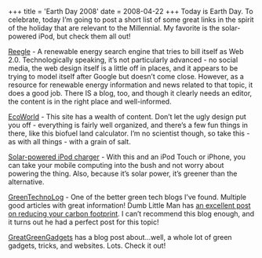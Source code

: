 +++
title = 'Earth Day 2008'
date = 2008-04-22
+++
Today is Earth Day. To celebrate, today I’m going to post a short list of some great links in the spirit of the holiday that are relevant to the Millennial. My favorite is the solar-powered iPod, but check them all out! 

[Reegle](http://www.reegle.info/) - A renewable energy search engine that tries to bill itself as Web 2.0. Technologically speaking, it’s not particularly advanced - no social media, the web design itself is a little off in places, and it appears to be trying to model itself after Google but doesn’t come close. However, as a resource for renewable energy information and news related to that topic, it does a good job. There IS a blog, too, and though it clearly needs an editor, the content is in the right place and well-informed. 

[EcoWorld](http://www.ecoworld.com/) - This site has a wealth of content. Don’t let the ugly design put you off - everything is fairly well organized, and there’s a few fun things in there, like this biofuel land calculator. I’m no scientist though, so take this - as with all things - with a grain of salt. 

[Solar-powered iPod charger](http://www.ipodjuice.com/solar-powered-ipod-battery-charger.htm) - With this and an iPod Touch or iPhone, you can take your mobile computing into the bush and not worry about powering the thing. Also, because it’s solar power, it’s greener than the alternative. 

[GreenTechnoLog](http://www.greentechnolog.com/) - One of the better green tech blogs I’ve found. Multiple good articles with great information! Dumb Little Man has [an excellent post on reducing your carbon footprint](http://www.dumblittleman.com/2008/02/turn-green-heres-15-ways-reduce-your.html). I can’t recommend this blog enough, and it turns out he had a perfect post for this topic! 

[GreatGreenGadgets](http://greatgreengadgets.com/gadgets/2007/12/17/carnival-of-the-green-108th-edition/) has a blog post about…well, a whole lot of green gadgets, tricks, and websites. Lots. Check it out!